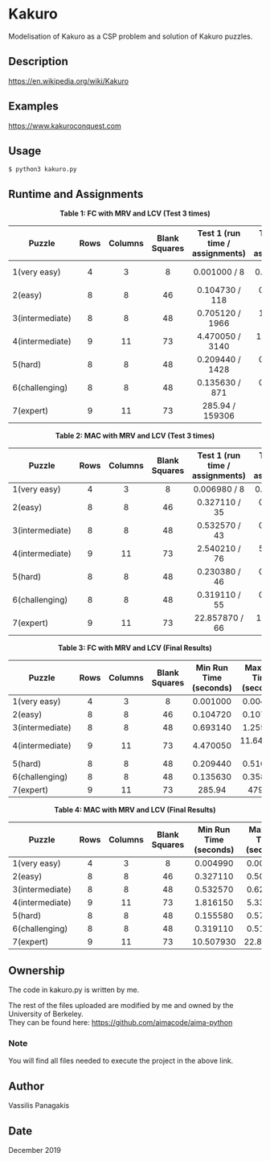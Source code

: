 # Kakuro
Modelisation of Kakuro as a CSP problem and solution of Kakuro puzzles.

## Description
https://en.wikipedia.org/wiki/Kakuro

## Examples
https://www.kakuroconquest.com

## Usage
`$ python3 kakuro.py`

## Runtime and Assignments

<p align="center">
<b>Table 1: FC with MRV and LCV (Test 3 times)</b>
</p>

| Puzzle	| Rows | Columns	| Blank Squares	|Test 1 (run time / assignments)	| Test 2 (run time / assignments)	| Test 3(run time / assignments)|
| --- | :---: | :---: | :---: | :---: | :---: | :---: | 
| 1(very easy) | 4 | 3 | 8 | 0.001000 / 8 | 0.001990 / 8 | 0.004990 / 23|
| 2(easy) | 8 | 8 | 46 | 0.104730 / 118 | 0.104720 / 105 | 0.107710 / 130 |
| 3(intermediate) | 8 |8 | 48 | 0.705120 / 1966 | 1.255670 / 1859 | 0.693140 / 1735 |
| 4(intermediate)| 9 | 11 | 73 | 4.470050 / 3140 | 11.642020 / 6275 | 7.156880 / 5455 |
| 5(hard) | 8 | 8 | 48 | 0.209440 / 1428 | 0.516620 / 2681 | 0.221410 / 1816 |
| 6(challenging) | 8 | 8 | 48 | 0.135630 / 871 | 0.358040 / 1532 | 0.237340 / 1108 |
| 7(expert) | 9 | 11 | 73 | 285.94 / 159306 | 479.03 / 189876 | 469.57 / 186554 |

<p align="center">
<b>Table 2: MAC with MRV and LCV (Test 3 times)</b>
</p>

| Puzzle	| Rows | Columns	| Blank Squares	|Test 1 (run time / assignments)	| Test 2 (run time / assignments)	| Test 3(run time / assignments)|
| --- | :---: | :---: | :---: | :---: | :---: | :---: | 
| 1(very easy) |	4	| 3	| 8	| 0.006980 / 8	| 0.004990 / 8	| 0.009970 / 8 |
| 2(easy)	| 8	| 8	| 46	| 0.327110 / 35	| 0.366010 / 35	| 0.506610 / 34 |
| 3(intermediate)	| 8	| 8	| 48	| 0.532570 / 43	| 0.551500 / 43	| 0.625300 / 40 |
| 4(intermediate)	| 9	| 11	| 73	| 2.540210 / 76	| 5.337740 / 79	| 1.816150 / 50 |
| 5(hard)	| 8	| 8	| 48	| 0.230380 / 46	| 0.570480 / 43	| 0.155580 / 41 |
| 6(challenging)	| 8	| 8	| 48	| 0.319110 / 55	| 0.510630 / 65	|0.437830 / 54 |
| 7(expert)	| 9	| 11	| 73	| 22.857870 / 66	| 11.677790 / 54	| 10.507930 / 58 |

<p align="center">
<b>Table 3: FC with MRV and LCV (Final Results)</b>
</p>

| Puzzle |	Rows |	Columns |	Blank Squares	| Min Run Time (seconds) |	Max Run Time (seconds) |	Average Run Time (seconds) |	Average Extra Assignments |
| --- | :---: | :---: | :---: | :---: | :---: | :---: | :---: | 
| 1(very easy)	| 4	| 3	| 8	| 0.001000	| 0.004990	| 0.00266‬	| 13 |
| 2(easy)	| 8	| 8	| 46	| 0.104720	| 0.107710	| 0.10572‬	| 118 | 
| 3(intermediate)	| 8	| 8	| 48 | 0.693140	| 1.255670	| 0.88464	| 1853 |
| 4(intermediate)	| 9	| 11	| 73	| 4.470050	| 11.642020	‭| 7.88666‬‬‬	| 4957 |
| 5(hard)	| 8	| 8	| 48	| 0.209440	| 0.516620	| 0.31581	| 1975 |
| 6(challenging)	| 8	| 8	| 48	| 0.135630 	| 0.358040	| 0.24363	| 1171 |
| 7(expert)	| 9	| 11	| 73 |	285.94	| 479.03 | 411.51 | 178578 |

<p align="center">
<b>Table 4: MAC with MRV and LCV (Final Results)</b>
</p>

| Puzzle |	Rows |	Columns |	Blank Squares	| Min Run Time (seconds) |	Max Run Time (seconds) |	Average Run Time (seconds) |	Average Extra Assignments |
| --- | :---: | :---: | :---: | :---: | :---: | :---: | :---: | 
| 1(very easy)	| 4 |	3 |	8 |	0.004990 |	0.009970 |	‭0.00733 |‬‬‬	8 |
| 2(easy) |	8 |	8 |	46 |	0.327110 |	0.506610 |	0.3999‬0 |	35 |
| 3(intermediate) |	8 |	8 |	48 |	 0.532570 |	0.625300 |	0.56979 | ‬	42 |
| 4(intermediate) |	9 |	11 |	73 |	1.816150 |	5.337740 |	3.37678 |	68 |
| 5(hard) |	8 |	8 |	48 |	0.155580 |	0.570480 |	0.31881 |	43 |
| 6(challenging) |	8 |	8 |	48 |	 0.319110 |	0.510630 |	0.42252‬ |	58 |
| 7(expert) |	9 |	11 |	73 |	10.507930 |	22.857870 |	15.01453 |	59 |

## Ownership
The code in kakuro.py is written by me.  

The rest of the files uploaded are modified by me and owned by the University of Berkeley.  
They can be found here: https://github.com/aimacode/aima-python

### Note
You will find all files needed to execute the project in the above link.

## Author
Vassilis Panagakis

## Date
December 2019
